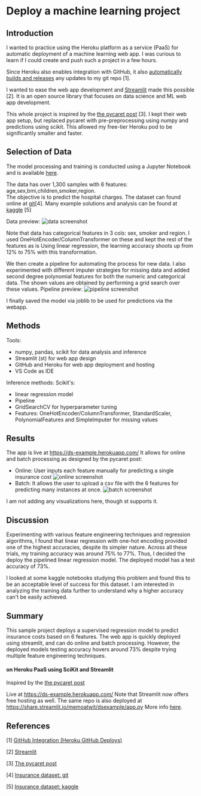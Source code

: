 # Deploy a machine learning project


## Introduction
I wanted to practice using the Heroku platform as a service (PaaS) for automatic deployment of a machine learning web app. I was curious to learn if I could create and push such a project in a few hours. 

Since Heroku also enables integration with GitHub, it also [automatically builds and releases](https://devcenter.heroku.com/articles/github-integration) any updates to my git repo [1]. 

I wanted to ease the web app development and [Streamlit](https://www.streamlit.io/) made this possible [2]. It is an open source library that focuses on data science and ML web app development. 

This whole project is inspired by the [the pycaret post](https://towardsdatascience.com/build-and-deploy-machine-learning-web-app-using-pycaret-and-streamlit-28883a569104) [3]. I kept their web app setup, but replaced pycaret with pre-preprocessing using numpy and predictions using scikit. This allowed my free-tier Heroku pod to be significantly smaller and faster. 


## Selection of Data

The model processing and training is conducted using a Jupyter Notebook and is available [here](https://github.com/memoatwit/dsexample/blob/master/Insurance%20-%20Model%20Training%20Notebook.ipynb).

The data has over 1,300 samples with 6 features: age,sex,bmi,children,smoker,region.  
The objective is to predict the hospital charges.
The dataset can found online at [git](https://github.com/stedy/Machine-Learning-with-R-datasets)[4]. Many example solutions and analysis can be found at [kaggle](https://www.kaggle.com/mirichoi0218/insurance) [5]

Data preview: 
![data screenshot](./insurance_data.png)


Note that data has categorical features in 3 cols: sex, smoker and region.
I used OneHotEncoder/ColumnTransformer on these and kept the rest of the features as is
Using linear regression, the learning accuracy shoots up from 12% to 75% with this transformation. 

We then create a pipeline for automating the process for new data. I also experimented with different imputer strategies for missing data and added second degree polynomial features for both the numeric and categorical data. The shown values are obtained by performing a grid search over these values. 
Pipeline preview: 
![pipeline screenshot](./pipeline.png)

I finally saved the model via joblib to be used for predictions via the webapp. 

## Methods

Tools:
- numpy, pandas, scikit for data analysis and inference
- Streamlit (st) for web app design
- GitHub and Heroku for web app deployment and hosting
- VS Code as IDE

Inference methods:
Scikit's: 
- linear regression model
- Pipeline
- GridSearchCV for hyperparameter tuning
- Features: OneHotEncoder/ColumnTransformer, StandardScaler, PolynomialFeatures and SimpleImputer for missing values
## Results
The app is live at https://ds-example.herokuapp.com/
It allows for online and batch processing as designed by the pycaret post:
- Online: User inputs each feature manually for predicting a single insurance cost
![online screenshot](./online.png)
- Batch: It allows the user to upload a csv file with the 6 features for predicting many instances at once.
![batch screenshot](./batch.png)

I am not adding any visualizations here, though st supports it. 

## Discussion
Experimenting with various feature engineering techniques and regression algorithms, I found that linear regression with one-hot encoding provided one of the highest accuracies, despite its simpler nature. Across all these trials, my training accuracy was around 75% to 77%. Thus, I decided the deploy the pipelined linear regression model. The deployed model has a test accuracy of 73%. 

I looked at some kaggle notebooks studying this problem and found this to be an acceptable level of success for this dataset. I am interested in analyzing the training data  further to understand why a higher accuracy can't be easily achieved. 

## Summary
This sample project deploys a supervised regression model to predict insurance costs based on 6 features. The web app is quickly deployed using streamlit, and can do online and batch processing. However, the deployed models testing accuracy hovers around 73% despite trying multiple feature engineering techniques.

#### on Heroku PaaS using SciKit and Streamlit

Inspired by the [the pycaret post](https://towardsdatascience.com/build-and-deploy-machine-learning-web-app-using-pycaret-and-streamlit-28883a569104)

Live at https://ds-example.herokuapp.com/
Note that Streamlit now offers free hosting as well. The same repo is also deployed at https://share.streamlit.io/memoatwit/dsexample/app.py
More info [here](https://docs.streamlit.io/en/stable/deploy_streamlit_app.html).


## References
[1] [GitHub Integration (Heroku GitHub Deploys)](https://devcenter.heroku.com/articles/github-integration)

[2] [Streamlit](https://www.streamlit.io/)

[3] [The pycaret post](https://towardsdatascience.com/build-and-deploy-machine-learning-web-app-using-pycaret-and-streamlit-28883a569104)

[4] [Insurance dataset: git](https://github.com/stedy/Machine-Learning-with-R-datasets)

[5] [Insurance dataset: kaggle](https://www.kaggle.com/mirichoi0218/insurance)
